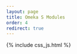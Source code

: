 ```yaml
---
layout: page
title: Omeka S Modules
order: 4
redirect: true
---
```


{% include css_js.html %}

<!--
    The redirect allows to keep track of old urls without language to the new ones prepended with language code.
    They will be removed later.
-->
